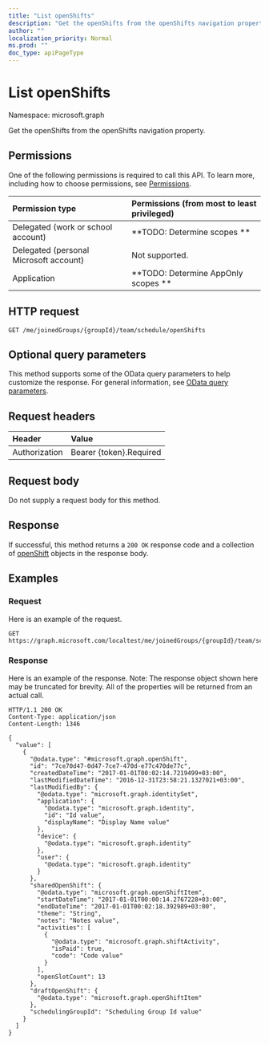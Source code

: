 ```yaml
---
title: "List openShifts"
description: "Get the openShifts from the openShifts navigation property."
author: ""
localization_priority: Normal
ms.prod: ""
doc_type: apiPageType
---
```


# List openShifts

Namespace: microsoft.graph

Get the openShifts from the openShifts navigation property.

## Permissions
One of the following permissions is required to call this API. To learn more, including how to choose permissions, see [Permissions](/concepts/permissions-reference.md).

|Permission type|Permissions (from most to least privileged)|
|:---|:---|
|Delegated (work or school account)|**TODO: Determine scopes **|
|Delegated (personal Microsoft account)|Not supported.|
|Application|**TODO: Determine AppOnly scopes **|

## HTTP request
<!-- {
  "blockType": "ignored"
}
-->
``` http
GET /me/joinedGroups/{groupId}/team/schedule/openShifts
```

## Optional query parameters
This method supports some of the OData query parameters to help customize the response. For general information, see [OData query parameters](/graph/query-parameters).

## Request headers
|Header|Value|
|:---|:---|
|Authorization|Bearer {token}.Required|

## Request body
Do not supply a request body for this method.

## Response
If successful, this method returns a `200 OK` response code and a collection of [openShift](../resources/openshift.md) objects in the response body.

## Examples

### Request
Here is an example of the request.
<!-- {
  "blockType": "request",
  "name": "get_openshift"
}
-->
``` http
GET https://graph.microsoft.com/localtest/me/joinedGroups/{groupId}/team/schedule/openShifts
```

### Response
Here is an example of the response. Note: The response object shown here may be truncated for brevity. All of the properties will be returned from an actual call.
<!-- {
  "blockType": "response",
  "truncated": true,
  "@odata.type": "collection(microsoft.graph.openshift)"
}
-->
``` http
HTTP/1.1 200 OK
Content-Type: application/json
Content-Length: 1346

{
  "value": [
    {
      "@odata.type": "#microsoft.graph.openShift",
      "id": "7ce70d47-0d47-7ce7-470d-e77c470de77c",
      "createdDateTime": "2017-01-01T00:02:14.7219499+03:00",
      "lastModifiedDateTime": "2016-12-31T23:58:21.1327021+03:00",
      "lastModifiedBy": {
        "@odata.type": "microsoft.graph.identitySet",
        "application": {
          "@odata.type": "microsoft.graph.identity",
          "id": "Id value",
          "displayName": "Display Name value"
        },
        "device": {
          "@odata.type": "microsoft.graph.identity"
        },
        "user": {
          "@odata.type": "microsoft.graph.identity"
        }
      },
      "sharedOpenShift": {
        "@odata.type": "microsoft.graph.openShiftItem",
        "startDateTime": "2017-01-01T00:00:14.2767228+03:00",
        "endDateTime": "2017-01-01T00:02:18.392989+03:00",
        "theme": "String",
        "notes": "Notes value",
        "activities": [
          {
            "@odata.type": "microsoft.graph.shiftActivity",
            "isPaid": true,
            "code": "Code value"
          }
        ],
        "openSlotCount": 13
      },
      "draftOpenShift": {
        "@odata.type": "microsoft.graph.openShiftItem"
      },
      "schedulingGroupId": "Scheduling Group Id value"
    }
  ]
}
```

